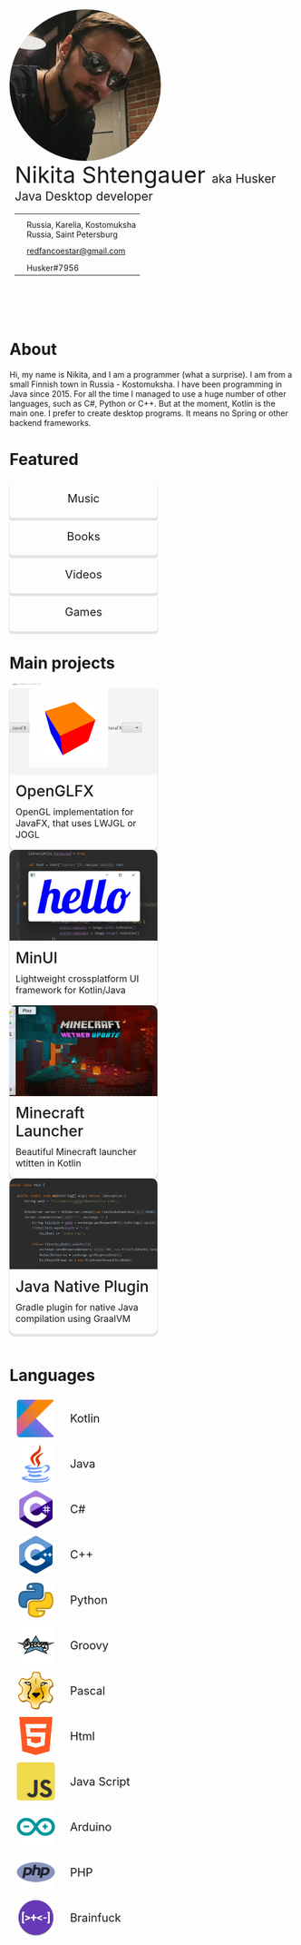<script>
	function hasNavigation() { return false; }
</script>

<style>
	.short-description {
		width: 100%;
		overflow: hidden !important;
		justify-content: center;
	}

	.short-description .avatar-container {
		width: 200pt;
	}

	.short-description img {
		width: 200pt;
		height: 200pt;
		display: inline-block;
		vertical-align: top;
		background: rgba(0, 0, 0, 0) !important;
		border-radius: 50%;
		object-fit: cover;

		object-position: -170px 0;

		animation-duration: 0.8s;
  		animation-name: fade;
	}

	.info-container {
		vertical-align: top;
		padding-left: 7pt !important;
		transition: all 0.3s ease;
	}

	.info-container .title {
		color: var(--color-text-1); 
		font-size: 30pt;
	}

	.info-container .subtitle {
		color: var(--color-text-3); 
		font-size: 16pt;
		white-space: nowrap;
	}

	.info-container .location {
		margin-top: 14pt !important;
		margin-bottom: 19pt !important;
	}

	.info-container .location td {
		padding-top: 7pt !important;
	}

	.info-container .location i {
		color: var(--color-text-1); 
		text-align: center;
		width: 30pt;
	}

	.social {
		gap: 5pt; 
	}

	.social i {
		background: rgba(0, 0, 0, 0) !important;
		color: var(--color-text-3);
		font-size: 30pt;
		margin-right: 5pt;
		vertical-align: middle;
		cursor: hand;

  		transition: all 0.2s ease;
	}

	.social i:hover{
		color: var(--color-text-2);
	}

	.social-icon:hover {
		color: var(--color-text-1);
	}

	.project {
		width: 196pt !important;
		border-radius: 8pt;
		padding-bottom: 5pt;
		cursor: pointer;
		
		background: var(--color-4);

		animation-duration: 0.8s;
  		animation-name: fade;
		transition: all 0.2s ease;
		box-shadow: 0px 4px 1px 1px rgba(0, 0, 0, 0.1);
	}

	.project:hover {
		background: var(--color-5);
	}

	.project img {
		background: rgba(0, 0, 0, 0) !important;
		width: 100%;
		height: 120pt;
		object-fit: cover;
		border-radius: 10px 10px 0px 0px;
	}

	.project div:nth-of-type(1) {
		color: var(--color-text-1);
		font-size: 20pt;
		font-weight: 500;
		border-radius: 8pt; 
		margin: 8pt;
	}

	.project div:nth-of-type(2) {
		color: var(--color-text-3);
		font-size: 12pt;
		border-radius: 8pt; 
		margin: 8pt;
	}

	.featured {
		cursor: pointer;
		background: var(--color-5);
		color: var(--color-text-2);
		width: 196pt !important;
		border-radius: 5px; 
		display: flex;
    	align-items: center;
    	justify-content: center;
    	font-size: 15pt;
    	height: 50pt;
    	transition: all 0.15s ease;
    	box-shadow: 0px 4px 1px 1px rgba(0, 0, 0, 0.1);
	}

	.featured:hover {
		background: var(--color-6);
	}

	.language {
		background: var(--color-5);
		color: var(--color-text-2);
		width: 196pt !important;
		border-radius: 5px; 
		font-size: 15pt;

		display: flex;
    	align-items: center;

		animation-duration: 0.8s;
  		animation-name: fade;
	}

	.language img {
		margin: 5pt 0pt 5pt 10pt;
		width: 50pt; 
		height: 50pt;
		background: rgba(0, 0, 0, 0) !important;
		border-radius: 5px;
		object-fit: scale-down;
	}

	.language a {
		margin-left: 20pt;
		color: var(--color-text-1);
	}
</style>

<div class="short-description table">
	<div class="avatar-container">
		<img src="resources/avatar.jpg"/>
	</div>
	<div class="info-container">
		<div class="title">Nikita Shtengauer <a class="subtitle">aka Husker</a></div>
		<div class="subtitle">Java Desktop developer</div>
		<table class="transparent-table location">
			<tr>
				<td><i class="fas fa-map-marker-alt"></i></td>
				<td>
					Russia, Karelia, Kostomuksha<br/>
					Russia, Saint Petersburg
				</td>
			</tr>
			<tr>
				<td><i class="far fa-envelope"></td>
				<td><a href="mailto:redfancoestar@gmail.com" class="transparent-link">redfancoestar@gmail.com</a></td>
			</tr>
			<tr>
				<td><i class="fab fa-discord"></td>
				<td>Husker<span style="color: var(--color-text-3)">#7956</span></td>
			</tr>
		</table>
		<div class="social table noselect" style="justify-content: space-around">
			<a target="_blank" href="https://vk.com/shtengauer_nikita"><i class="fab fa-vk"></i></a>
			<a target="_blank" href="https://github.com/husker-dev"><i class="fab fa-github"></i></a>
			<a target="_blank" href="https://www.reddit.com/user/Husker___"><i class="fab fa-reddit"></i></a>
			<a target="_blank" href="https://steamcommunity.com/id/Husker41/"><i class="fab fa-steam"></i></a>
			<a target="_blank" href="https://www.youtube.com/channel/UC-g8GtCo3uksikWi9dwjw3w"><i class="fab fa-youtube"></i></a>
			<a target="_blank" href="https://open.spotify.com/user/i8fal2tft42g83r4uzqrnax7d"><i class="fab fa-spotify"></i></a>
			<a target="_blank" href="https://instagram.com/shtengauer_nikita"><i class="fab fa-instagram"></i></a>
		</div>
	</div>
</div>

<div class="page-separator-close"></div>

# About

Hi, my name is Nikita, and I am a programmer (what a surprise). I am from a small Finnish town in Russia - Kostomuksha. I have been programming in Java since 2015. For all the time I managed to use a huge number of other languages, such as C#, Python or C++. But at the moment, Kotlin is the main one. I prefer to create desktop programs. It means no Spring or other backend frameworks.

# Featured
<div class="table3">
	<div class="featured noselect" onmousedown="selectPage('profile/music')">Music</div>
	<div class="featured noselect" onmousedown="selectPage('profile/books')">Books</div>
	<div class="featured noselect" onmousedown="selectPage('profile/videos')">Videos</div>
	<div class="featured noselect" onmousedown="selectPage('profile/games')">Games</div>
</div>

# Main projects
<div class="table3 noselect">
	<div class="project" onmousedown="selectPage('projects/openglfx')">
		<img src="resources/projects/openglfx/preview.jpg">
		<div>OpenGLFX</div>
		<div>OpenGL implementation for JavaFX, that uses LWJGL or JOGL</div>
	</div>
	<div class="project" onmousedown="selectPage('projects/minui')">
		<img src="resources/projects/minui/preview.jpg">
		<div>MinUI</div>
		<div>Lightweight crossplatform UI framework for Kotlin/Java</div>
	</div>
	<div class="project" onmousedown="selectPage('projects/launcher')">
		<img src="resources/projects/launcher/preview.jpg">
		<div>Minecraft Launcher</div>
		<div>Beautiful Minecraft launcher wtitten in Kotlin</div>
	</div>
	<div class="project" onmousedown="selectPage('projects/nativejava')">
		<img src="resources/projects/nativejava/preview.jpg">
		<div>Java Native Plugin</div>
		<div>Gradle plugin for native Java compilation using GraalVM</div>
	</div>
</div>
<br/>

# Languages
<div class="table3">
	<div class="language">
		<img src="resources/languages/kotlin.png"/>
		<a>Kotlin</a>
	</div>
	<div class="language">
		<img src="resources/languages/java.png"/>
		<a>Java</a>
	</div>
	<div class="language">
		<img src="resources/languages/cs.png"/>
		<a>C#</a>
	</div>
	<div class="language">
		<img src="resources/languages/cpp.png"/>
		<a>C++</a>
	</div>
	<div class="language">
		<img src="resources/languages/python.png"/>
		<a>Python</a>
	</div>
	<div class="language">
		<img src="resources/languages/groovy.png"/>
		<a>Groovy</a>
	</div>
	<div class="language">
		<img src="resources/languages/pascal.png"/>
		<a>Pascal</a>
	</div>
	<div class="language">
		<img src="resources/languages/html.png"/>
		<a>Html</a>
	</div>
	<div class="language">
		<img src="resources/languages/javascript.png"/>
		<a>Java Script</a>
	</div>
	<div class="language">
		<img src="resources/languages/arduino.png"/>
		<a>Arduino</a>
	</div>
	<div class="language">
		<img src="resources/languages/php.png"/>
		<a>PHP</a>
	</div>
	<div class="language">
		<img src="resources/languages/brainfuck.png"/>
		<a>Brainfuck</a>
	</div>
</div>
